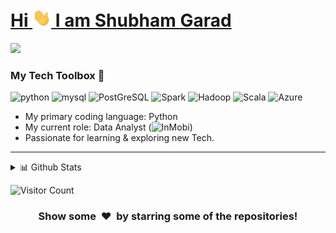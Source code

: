 # [Hi <img src="https://raw.githubusercontent.com/ABSphreak/ABSphreak/master/gifs/Hi.gif" width="30px"> I am Shubham Garad](https://www.linkedin.com/in/shubham-11700069/) 
[<img height="30" src="https://img.shields.io/badge/linkedin-blue.svg?&style=for-the-badge&logo=linkedin&logoColor=white" />][LinkedIn]


### My Tech Toolbox 🧰

<p align="left">
<img src="https://cdn3.iconfinder.com/data/icons/logos-and-brands-adobe/512/267_Python-512.png" alt="python" width="40" height="40"/>  
<img src="https://i.pinimg.com/originals/50/f1/58/50f1582a95bdac10f1c3fa295c8b947b.png" alt="mysql" width="40" height="40"/>
<img src="https://upload.wikimedia.org/wikipedia/commons/2/29/Postgresql_elephant.svg" alt="PostGreSQL" width="40" height="40"/>
<img src="https://upload.wikimedia.org/wikipedia/commons/f/f3/Apache_Spark_logo.svg" alt="Spark" width="50" height="60"/>
<img src="https://cdn.worldvectorlogo.com/logos/hadoop.svg" alt="Hadoop" width="50" height="40"/>
<img src="https://cdn.worldvectorlogo.com/logos/scala-4.svg" alt="Scala" width="40" height="40"/>
<img src="https://cdn.worldvectorlogo.com/logos/azure-1.svg" alt="Azure" width="40" height="40"/>
</p>

 

* My primary coding language: Python
* My current role: Data Analyst (<img src="https://upload.wikimedia.org/wikipedia/en/a/a1/InMobi_logo.svg" alt="InMobi" width="80" height="10"/>)
* Passionate for learning & exploring new Tech.
<!--* 🏠 Hogwarts House: Griffindor-->
<!--* If you play Call of Duty- add me: Blackhood@00-->
<!--* I am currently learning Docker-->
<!--* I’m currently working on my portfolio. -->
<!-- * Ask me about anything, I'll be happy to help.-->
<!-- -->
<!--* I'm looking to collaborate on Open source project for Hacktoberfest-->

---

 <details>
<summary>📊 Github Stats</summary>

<p align="center"> <img src="https://github-readme-stats.vercel.app/api?username=shubham-11700069&show_icons=true&theme=gotham" alt="Shubham Garad | Stats" />

</details>


 ![Visitor Count](https://profile-counter.glitch.me/{shubham-11700069}/count.svg)


[Hashnode]: https://shubham.com
[linkedin]: https://www.linkedin.com/in/shubham-11700069/

<h3 align="center">Show some &nbsp;❤️&nbsp; by starring some of the repositories!</h3>
